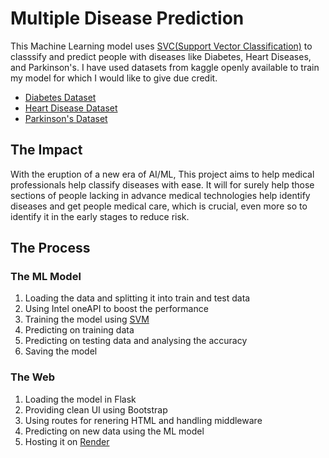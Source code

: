 # Multiple Disease Prediction

This Machine Learning model uses [SVC(Support Vector Classification)](https://scikit-learn.org/stable/modules/generated/sklearn.svm.SVC.html) to classsify and predict people with diseases like Diabetes, Heart Diseases, and Parkinson's. I have used datasets from kaggle openly available to train my model for which I would like to give due credit.
- [Diabetes Dataset](https://www.kaggle.com/datasets/mathchi/diabetes-data-set)
- [Heart Disease Dataset](https://www.kaggle.com/datasets/johnsmith88/heart-disease-dataset)
- [Parkinson's Dataset](https://www.kaggle.com/datasets/vikasukani/parkinsons-disease-data-set)

## The Impact

With the eruption of a new era of AI/ML, This project aims to help medical professionals help classify diseases with ease. It will for surely help those sections of people lacking in advance medical technologies help identify diseases and get people medical care, which is crucial, even more so to identify it in the early stages to reduce risk.

## The Process

### The ML Model

1. Loading the data and splitting it into train and test data
2. Using Intel oneAPI to boost the performance
3. Training the model using [SVM](https://en.wikipedia.org/wiki/Support_vector_machine#:~:text=In%20machine%20learning%2C%20support%20vector,for%20classification%20and%20regression%20analysis.)
4. Predicting on training data
5. Predicting on testing data and analysing the accuracy
6. Saving the model

### The Web

1. Loading the model in Flask
2. Providing clean UI using Bootstrap
3. Using routes for renering HTML and handling middleware
4. Predicting on new data using the ML model
5. Hosting it on [Render](https://render.com/)
